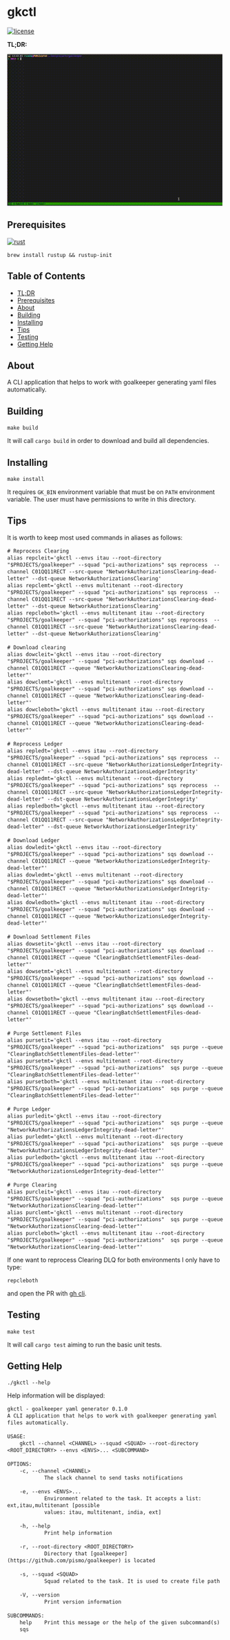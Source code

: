 # gkctl 
[![license](https://img.shields.io/badge/license-MIT-blue?style=flat-square)](https://github.com/r1cm3d/gkctl/blob/master/LICENSE)

**TL;DR:**

![](assets/demo.gif)

## Prerequisites
[![rust](https://img.shields.io/badge/rust-2021-orange?style=flat-square)](https://github.com/rust-lang/rust)
``` console
brew install rustup && rustup-init
```

## Table of Contents
* [TL;DR](#ppsch)
* [Prerequisites](#prerequisites)
* [About](#about-the-project)
* [Building](#building)
* [Installing](#installing)
* [Tips](#tips)
* [Testing](#testing)
* [Getting Help](#getting-help)

## About
A CLI application that helps to work with goalkeeper generating yaml files automatically.

## Building 
```
make build
```
It will call `cargo build` in order to download and build all dependencies.

## Installing
```
make install
```
It requires `GK_BIN` environment variable that must be on `PATH` environment variable. The user must have permissions to
write in this directory.

## Tips 
It is worth to keep most used commands in aliases as follows:
``` console
# Reprocess Clearing
alias repcleit='gkctl --envs itau --root-directory "$PROJECTS/goalkeeper" --squad "pci-authorizations" sqs reprocess  --channel C01QQ11RECT --src-queue "NetworkAuthorizationsClearing-dead-letter" --dst-queue NetworkAuthorizationsClearing'
alias repclemt='gkctl --envs multitenant --root-directory "$PROJECTS/goalkeeper" --squad "pci-authorizations" sqs reprocess  --channel C01QQ11RECT --src-queue "NetworkAuthorizationsClearing-dead-letter" --dst-queue NetworkAuthorizationsClearing'
alias repcleboth='gkctl --envs multitenant itau --root-directory "$PROJECTS/goalkeeper" --squad "pci-authorizations" sqs reprocess  --channel C01QQ11RECT --src-queue "NetworkAuthorizationsClearing-dead-letter" --dst-queue NetworkAuthorizationsClearing'

# Download clearing
alias dowcleit='gkctl --envs itau --root-directory "$PROJECTS/goalkeeper" --squad "pci-authorizations" sqs download --channel C01QQ11RECT --queue "NetworkAuthorizationsClearing-dead-letter"'
alias dowclemt='gkctl --envs multitenant --root-directory "$PROJECTS/goalkeeper" --squad "pci-authorizations" sqs download --channel C01QQ11RECT --queue "NetworkAuthorizationsClearing-dead-letter"'
alias dowcleboth='gkctl --envs multitenant itau --root-directory "$PROJECTS/goalkeeper" --squad "pci-authorizations" sqs download --channel C01QQ11RECT --queue "NetworkAuthorizationsClearing-dead-letter"'

# Reprocess Ledger
alias repledt='gkctl --envs itau --root-directory "$PROJECTS/goalkeeper" --squad "pci-authorizations" sqs reprocess  --channel C01QQ11RECT --src-queue "NetworkAuthorizationsLedgerIntegrity-dead-letter" --dst-queue NetworkAuthorizationsLedgerIntegrity'
alias repledmt='gkctl --envs multitenant --root-directory "$PROJECTS/goalkeeper" --squad "pci-authorizations" sqs reprocess  --channel C01QQ11RECT --src-queue "NetworkAuthorizationsLedgerIntegrity-dead-letter" --dst-queue NetworkAuthorizationsLedgerIntegrity'
alias repledboth='gkctl --envs multitenant itau --root-directory "$PROJECTS/goalkeeper" --squad "pci-authorizations" sqs reprocess  --channel C01QQ11RECT --src-queue "NetworkAuthorizationsLedgerIntegrity-dead-letter" --dst-queue NetworkAuthorizationsLedgerIntegrity'

# Download Ledger
alias dowledit='gkctl --envs itau --root-directory "$PROJECTS/goalkeeper" --squad "pci-authorizations" sqs download --channel C01QQ11RECT --queue "NetworkAuthorizationsLedgerIntegrity-dead-letter"'
alias dowledmt='gkctl --envs multitenant --root-directory "$PROJECTS/goalkeeper" --squad "pci-authorizations" sqs download --channel C01QQ11RECT --queue "NetworkAuthorizationsLedgerIntegrity-dead-letter"'
alias dowledboth='gkctl --envs multitenant itau --root-directory "$PROJECTS/goalkeeper" --squad "pci-authorizations" sqs download --channel C01QQ11RECT --queue "NetworkAuthorizationsLedgerIntegrity-dead-letter"'
 
# Download Settlement Files 
alias dowsetit='gkctl --envs itau --root-directory "$PROJECTS/goalkeeper" --squad "pci-authorizations" sqs download --channel C01QQ11RECT --queue "ClearingBatchSettlementFiles-dead-letter"'
alias dowsetmt='gkctl --envs multitenant --root-directory "$PROJECTS/goalkeeper" --squad "pci-authorizations" sqs download --channel C01QQ11RECT --queue "ClearingBatchSettlementFiles-dead-letter"'
alias dowsetboth='gkctl --envs multitenant itau --root-directory "$PROJECTS/goalkeeper" --squad "pci-authorizations" sqs download --channel C01QQ11RECT --queue "ClearingBatchSettlementFiles-dead-letter"'

# Purge Settlement Files 
alias pursetit='gkctl --envs itau --root-directory "$PROJECTS/goalkeeper" --squad "pci-authorizations"  sqs purge --queue "ClearingBatchSettlementFiles-dead-letter"'
alias pursetmt='gkctl --envs multitenant --root-directory "$PROJECTS/goalkeeper" --squad "pci-authorizations"  sqs purge --queue "ClearingBatchSettlementFiles-dead-letter"'
alias pursetboth='gkctl --envs multitenant itau --root-directory "$PROJECTS/goalkeeper" --squad "pci-authorizations"  sqs purge --queue "ClearingBatchSettlementFiles-dead-letter"'

# Purge Ledger 
alias purledit='gkctl --envs itau --root-directory "$PROJECTS/goalkeeper" --squad "pci-authorizations"  sqs purge --queue "NetworkAuthorizationsLedgerIntegrity-dead-letter"'
alias purledmt='gkctl --envs multitenant --root-directory "$PROJECTS/goalkeeper" --squad "pci-authorizations"  sqs purge --queue "NetworkAuthorizationsLedgerIntegrity-dead-letter"'
alias purledboth='gkctl --envs multitenant itau --root-directory "$PROJECTS/goalkeeper" --squad "pci-authorizations"  sqs purge --queue "NetworkAuthorizationsLedgerIntegrity-dead-letter"'

# Purge Clearing 
alias purcleit='gkctl --envs itau --root-directory "$PROJECTS/goalkeeper" --squad "pci-authorizations"  sqs purge --queue "NetworkAuthorizationsClearing-dead-letter"'
alias purclemt='gkctl --envs multitenant --root-directory "$PROJECTS/goalkeeper" --squad "pci-authorizations"  sqs purge --queue "NetworkAuthorizationsClearing-dead-letter"'
alias purcleboth='gkctl --envs multitenant itau --root-directory "$PROJECTS/goalkeeper" --squad "pci-authorizations"  sqs purge --queue "NetworkAuthorizationsClearing-dead-letter"'
```

If one want to reprocess Clearing DLQ for both environments I only have to type:
```
repcleboth
```
and open the PR with [gh cli](https://github.com/cli/cli).

## Testing 
```
make test 
```
It will call `cargo test` aiming to run the basic unit tests.

## Getting Help

```console
./gkctl --help
```

Help information will be displayed:

```console
gkctl - goalkeeper yaml generator 0.1.0
A CLI application that helps to work with goalkeeper generating yaml files automatically.

USAGE:
    gkctl --channel <CHANNEL> --squad <SQUAD> --root-directory <ROOT_DIRECTORY> --envs <ENVS>... <SUBCOMMAND>

OPTIONS:
    -c, --channel <CHANNEL>
            The slack channel to send tasks notifications

    -e, --envs <ENVS>...
            Environment related to the task. It accepts a list: ext,itau,multitenant [possible
            values: itau, multitenant, india, ext]

    -h, --help
            Print help information

    -r, --root-directory <ROOT_DIRECTORY>
            Directory that [goalkeeper](https://github.com/pismo/goalkeeper) is located

    -s, --squad <SQUAD>
            Squad related to the task. It is used to create file path

    -V, --version
            Print version information

SUBCOMMANDS:
    help    Print this message or the help of the given subcommand(s)
    sqs   
```
